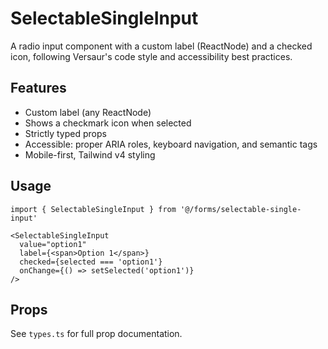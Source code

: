 # SelectableSingleInput

A radio input component with a custom label (ReactNode) and a checked icon, following Versaur's code style and accessibility best practices.

## Features
- Custom label (any ReactNode)
- Shows a checkmark icon when selected
- Strictly typed props
- Accessible: proper ARIA roles, keyboard navigation, and semantic tags
- Mobile-first, Tailwind v4 styling

## Usage
```tsx
import { SelectableSingleInput } from '@/forms/selectable-single-input'

<SelectableSingleInput
  value="option1"
  label={<span>Option 1</span>}
  checked={selected === 'option1'}
  onChange={() => setSelected('option1')}
/>
```

## Props
See `types.ts` for full prop documentation.
